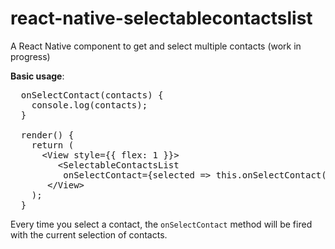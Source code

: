# react-native-selectablecontactslist
A React Native component to get and select multiple contacts
(work in progress)

<b>Basic usage</b>:
<pre>
  onSelectContact(contacts) {
    console.log(contacts);
  }

  render() {
    return (
      &lt;View style={{ flex: 1 }}>
         &lt;SelectableContactsList
          onSelectContact={selected => this.onSelectContact(selected)}/>
       &lt;/View>
    );
  }
</pre>

Every time you select a contact, the <code>onSelectContact</code> method will be fired with the current selection of contacts.
